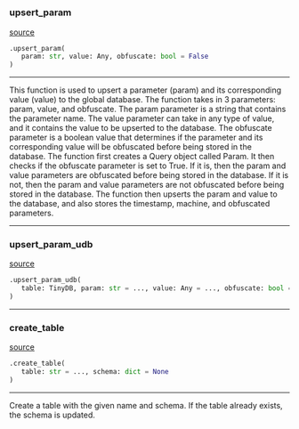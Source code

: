 #


### upsert_param
[source](https://github.com/arnos-stuff/typer-tinydb/blob/master/typer_tinydb/utils.py/#L189)
```python
.upsert_param(
   param: str, value: Any, obfuscate: bool = False
)
```

---
This function is used to upsert a parameter (param) and its corresponding value (value) to the global database.
The function takes in 3 parameters: param, value, and obfuscate. 
The param parameter is a string that contains the parameter name. 
The value parameter can take in any type of value, and it contains the value to be upserted to the database.
The obfuscate parameter is a boolean value that determines if the parameter and its corresponding value will be obfuscated before being stored in the database.
The function first creates a Query object called Param.
It then checks if the obfuscate parameter is set to True. If it is, then the param and value parameters are obfuscated before being stored in the database. 
If it is not, then the param and value parameters are not obfuscated before being stored in the database.
The function then upserts the param and value to the database, and also stores the timestamp, machine, and obfuscated parameters.

----


### upsert_param_udb
[source](https://github.com/arnos-stuff/typer-tinydb/blob/master/typer_tinydb/utils.py/#L321)
```python
.upsert_param_udb(
   table: TinyDB, param: str = ..., value: Any = ..., obfuscate: bool = False
)
```


----


### create_table
[source](https://github.com/arnos-stuff/typer-tinydb/blob/master/typer_tinydb/utils.py/#L218)
```python
.create_table(
   table: str = ..., schema: dict = None
)
```

---
Create a table with the given name and schema. If the table already exists, the schema is updated.
